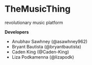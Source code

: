 # TheMusicThing
revolutionary music platform

**Developers**
- Anubhav Sawhney (@asawhney962)
- Bryant Bautista (@bryantbautista)
- Caden King (@Caden-King)
- Liza Podkamenna (@lizapodk)